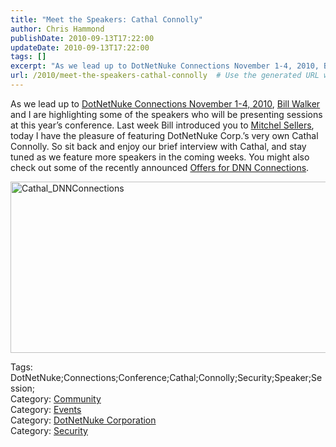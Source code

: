 ```yaml
---
title: "Meet the Speakers: Cathal Connolly"
author: Chris Hammond
publishDate: 2010-09-13T17:22:00
updateDate: 2010-09-13T17:22:00
tags: []
excerpt: "As we lead up to DotNetNuke Connections November 1-4, 2010, Bill Walker and I are highlighting some of the speakers who will be presenting sessions at this year’s conference. Last week Bill introduced you to Mitchel Sellers, today I have the pleasure of featuring DotNetNuke Corp.’s very own Cathal Connolly. So sit back and enjoy our brief interview with Cathal, and stay tuned as we feature more speakers in the coming weeks. You might also check out some of the recently announced Offers for DNN Connections.  Tags: DotNetNuke;Connections;Conference;Cathal;Connolly;Security;Speaker;Session; Category: Community Category: Events Category: DotNetNuke Corporation Category: Security"
url: /2010/meet-the-speakers-cathal-connolly  # Use the generated URL with year
---
```

<p>As we lead up to <a target="_blank" href="https://www.dotnetnuke.com/News/Events/DotNetNukeConnections10/tabid/1512/Default.aspx">DotNetNuke Connections November 1-4, 2010</a>, <a target="_blank" href="https://www.dotnetnuke.com/Community/Blogs/tabid/825/BlogID/225/Default.aspx">Bill Walker</a> and I are highlighting some of the speakers who will be presenting sessions at this year’s conference. Last week Bill introduced you to <a target="_blank" href="https://www.dotnetnuke.com/Community/Blogs/tabid/825/EntryId/2783/Meet-the-Speakers-Mitchel-Sellers.aspx">Mitchel Sellers</a>, today I have the pleasure of featuring DotNetNuke Corp.’s very own Cathal Connolly. So sit back and enjoy our brief interview with Cathal, and stay tuned as we feature more speakers in the coming weeks. You might also check out some of the recently announced <a target="_blank" href="https://www.dotnetnuke.com/News/Events/DotNetNukeConnections10/offers.aspx">Offers for DNN Connections</a>.</p> <p><a href="https://www.dotnetnuke.com/Community/Blogs/tabid/825/EntryId/2789/Meet-the-Speakers-Cathal-Connolly.aspx"><img style="display: inline;        border-width: 0px;border-style: solid;" title="Cathal_DNNConnections" alt="Cathal_DNNConnections" width="644" height="274" src="https://www.dotnetnuke.com//Portals/25/Blog/Files/21/2789/WLW-MeettheSpeakersCathalConnolly_A361-Cathal_DNNConnections_thumb.jpg" /></a></p> <div class="tags">Tags: DotNetNuke;Connections;Conference;Cathal;Connolly;Security;Speaker;Session;</div> <div class="category">Category: <a href="https://www.dotnetnuke.com/Community/Blogs/tabid/825/CatID/16/Default.aspx">Community</a></div> <div class="category">Category: <a href="https://www.dotnetnuke.com/Community/Blogs/tabid/825/CatID/14/Default.aspx">Events</a></div> <div class="category">Category: <a href="https://www.dotnetnuke.com/Community/Blogs/tabid/825/CatID/15/Default.aspx">DotNetNuke Corporation</a></div> <div class="category">Category: <a href="https://www.dotnetnuke.com/Community/Blogs/tabid/825/CatID/10/Default.aspx">Security</a></div><img src="https://feeds.feedburner.com/~r/dnndaily/~4/-UXwfXIC-LQ" height="1" width="1"/>
